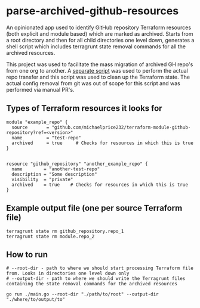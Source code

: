# parse-archived-github-resources

An opinionated app used to identify GitHub repository Terraform resources (both explicit and module based) which are marked as archived.
Starts from a root directory and then for all child directories one level down, generates a shell script which includes terragrunt
state removal commands for all the archived resources. 

This project was used to facilitate the mass migration of archived GH repo's from one org to another. 
A [separate script](https://github.com/michaelprice232/migrate-archived-github-repos) was used
to perform the actual repo transfer and this script was used to clean up the Terraform state. The actual config removal from git
was out of scope for this script and was performed via manual PR's.

## Types of Terraform resources it looks for

```hcl
module "example_repo" {
  source       = "github.com/michaelprice232/terraform-module-github-repository?ref=<version>"
  name         = "test-repo"
  archived     = true     # Checks for resources in which this is true
}


resource "github_repository" "another_example_repo" {
  name        = "another-test-repo"
  description = "Some description"
  visibility  = "private"
  archived    = true    # Checks for resources in which this is true
}
```

## Example output file (one per source Terraform file)
```shell
terragrunt state rm github_repository.repo_1
terragrunt state rm module.repo_2
```

## How to run

```shell
# --root-dir - path to where we should start processing Terraform file from. Looks in directories one level down only
# --output-dir - path to where we should write the Terragrunt files containing the state removal commands for the archived resources

go run ./main.go --root-dir "./path/to/root" --output-dir "./where/to/output/to"
```